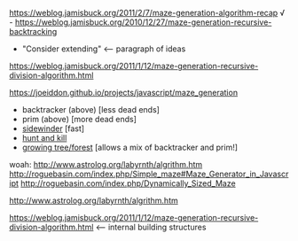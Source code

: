 https://weblog.jamisbuck.org/2011/2/7/maze-generation-algorithm-recap
√ - https://weblog.jamisbuck.org/2010/12/27/maze-generation-recursive-backtracking
  - <SEARCH FOR> "Consider extending" <-- paragraph of ideas
  https://weblog.jamisbuck.org/2011/1/12/maze-generation-recursive-division-algorithm.html

https://joeiddon.github.io/projects/javascript/maze_generation
- backtracker (above) \[less dead ends]
- prim (above) \[more dead ends]
- [sidewinder](https://hurna.io/academy/algorithms/maze_generator/sidewinder.html) \[fast]
- [hunt and kill](https://weblog.jamisbuck.org/2011/1/24/maze-generation-hunt-and-kill-algorithm)
- [growing tree/forest](https://weblog.jamisbuck.org/2011/1/27/maze-generation-growing-tree-algorithm) [allows a mix of backtracker and prim!]

woah: http://www.astrolog.org/labyrnth/algrithm.htm
 http://roguebasin.com/index.php/Simple_maze#Maze_Generator_in_Javascript
 http://roguebasin.com/index.php/Dynamically_Sized_Maze

 http://www.astrolog.org/labyrnth/algrithm.htm
 
 https://weblog.jamisbuck.org/2011/1/12/maze-generation-recursive-division-algorithm.html <-- internal building structures